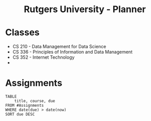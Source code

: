 <center> <h1>Rutgers University - Planner</h1> </center>


# Classes
- CS 210 - Data Management for Data Science
- CS 336 - Principles of Information and Data Management
- CS 352 - Internet Technology
- 

# Assignments
```dataview
TABLE
	title, course, due
FROM #Assignments 
WHERE date(due) > date(now)
SORT due DESC
```





